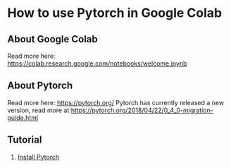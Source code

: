 # How to use Pytorch in Google Colab

## About Google Colab
Read more here: https://colab.research.google.com/notebooks/welcome.ipynb

## About Pytorch
Read more here: https://pytorch.org/
Pytorch has currently released a new version, read more at:https://pytorch.org/2018/04/22/0_4_0-migration-guide.html

## Tutorial
1. [Install Pytorch](https://github.com/Aleadinglight/Colab-example/blob/master/Colab_With_Pytorch.ipynb)